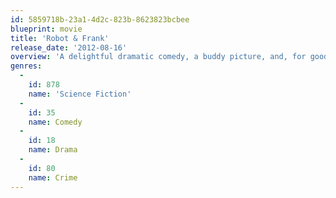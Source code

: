 ```yaml
---
id: 5859718b-23a1-4d2c-823b-8623823bcbee
blueprint: movie
title: 'Robot & Frank'
release_date: '2012-08-16'
overview: 'A delightful dramatic comedy, a buddy picture, and, for good measure, a heist film. Curmudgeonly old Frank lives by himself. His routine involves daily visits to his local library, where he has a twinkle in his eye for the librarian. His grown children are concerned about their father’s well-being and buy him a caretaker robot. Initially resistant to the idea, Frank soon appreciates the benefits of robotic support – like nutritious meals and a clean house – and eventually begins to treat his robot like a true companion. With his robot’s assistance, Frank’s passion for his old, unlawful profession is reignited, for better or worse.'
genres:
  -
    id: 878
    name: 'Science Fiction'
  -
    id: 35
    name: Comedy
  -
    id: 18
    name: Drama
  -
    id: 80
    name: Crime
---
```

